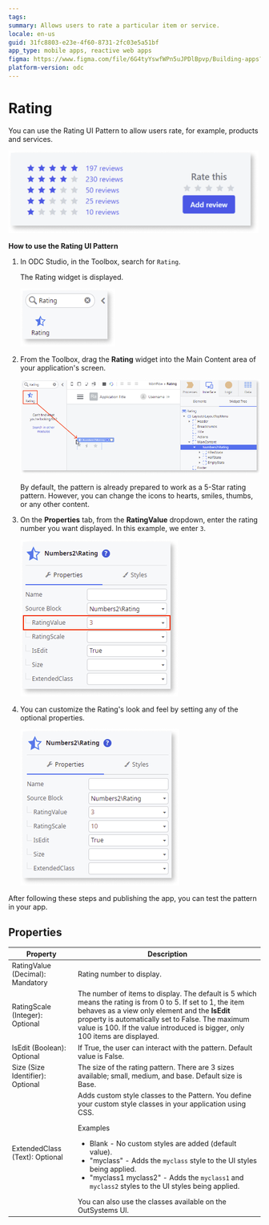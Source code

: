 ```yaml
---
tags: 
summary: Allows users to rate a particular item or service.
locale: en-us
guid: 31fc8803-e23e-4f60-8731-2fc03e5a51bf
app_type: mobile apps, reactive web apps
figma: https://www.figma.com/file/6G4tyYswfWPn5uJPDlBpvp/Building-apps?type=design&node-id=3208%3A20522&t=ZwHw8hXeFhwYsO5V-1
platform-version: odc
---
```


# Rating

You can use the Rating UI Pattern to allow users rate, for example, products and services.

![Example of Rating pattern](<images/rating-example-ss.png>)

**How to use the Rating UI Pattern**

1. In ODC Studio, in the Toolbox, search for `Rating`.

    The Rating widget is displayed.

    ![Rating widget](<images/rating-widget-ss.png>)

1. From the Toolbox, drag the **Rating** widget into the Main Content area of your application's screen.

    ![Drag widget onto the screen](<images/rating-dragwidget-ss.png>)

    By default, the pattern is already prepared to work as a 5-Star rating pattern. However, you can change the icons to hearts, smiles, thumbs, or any other content.

1. On the **Properties** tab, from the **RatingValue** dropdown, enter the rating number you want displayed. In this example, we enter `3`.  
    
    ![Set the Rating Value property](<images/rating-value-ss.png>)

1. You can customize the Rating's look and feel by setting any of the optional properties.

    ![Set additional properties](<images/rating-properties-ss.png>)

After following these steps and publishing the app, you can test the pattern in your app.

## Properties

| Property                         | Description                                                                                                                                                                                                                                                                                                                                                                                                                                                                                                                                                                                                            |
|----------------------------------|------------------------------------------------------------------------------------------------------------------------------------------------------------------------------------------------------------------------------------------------------------------------------------------------------------------------------------------------------------------------------------------------------------------------------------------------------------------------------------------------------------------------------------------------------------------------------------------------------------------------|
| RatingValue (Decimal): Mandatory | Rating number to display.                                                                                                                                                                                                                                                                                                                                                                                                                                                                                                                                                                                              |
| RatingScale (Integer): Optional  | The number of items to display. The default is 5 which means the rating is from 0 to 5. If set to 1, the item behaves as a view only element and the **IsEdit** property is automatically set to False. The maximum value is 100. If the value introduced is bigger, only 100 items are displayed.                                                                                                                                                                                                                                                                                                                     |
| IsEdit (Boolean): Optional       | If True, the user can interact with the pattern. Default value is False.                                                                                                                                                                                                                                                                                                                                                                                                                                                                                                                                               |
| Size (Size Identifier): Optional | The size of the rating pattern. There are 3 sizes available; small, medium, and base. Default size is Base.                                                                                                                                                                                                                                                                                                                                                                                                                                                                                                            |
| ExtendedClass (Text): Optional   | Adds custom style classes to the Pattern. You define your custom style classes in your application using CSS. <p>Examples <ul><li>Blank - No custom styles are added (default value).</li><li>"myclass" - Adds the ``myclass`` style to the UI styles being applied.</li><li>"myclass1 myclass2" - Adds the ``myclass1`` and ``myclass2`` styles to the UI styles being applied.</li></ul></p>You can also use the classes available on the OutSystems UI. |
